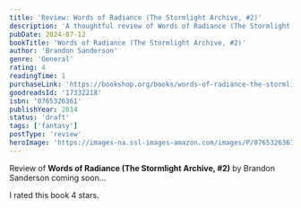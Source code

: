 ```yaml
---
title: 'Review: Words of Radiance (The Stormlight Archive, #2)'
description: 'A thoughtful review of Words of Radiance (The Stormlight Archive, #2) by Brandon Sanderson'
pubDate: 2024-07-12
bookTitle: 'Words of Radiance (The Stormlight Archive, #2)'
author: 'Brandon Sanderson'
genre: 'General'
rating: 4
readingTime: 1
purchaseLink: 'https://bookshop.org/books/words-of-radiance-the-stormlight-archive-2/9780765326362'
goodreadsId: '17332218'
isbn: '0765326361'
publishYear: 2014
status: 'draft'
tags: ['fantasy']
postType: 'review'
heroImage: 'https://images-na.ssl-images-amazon.com/images/P/0765326361.01.L.jpg'
---
```


Review of **Words of Radiance (The Stormlight Archive, #2)** by Brandon Sanderson coming soon...

I rated this book 4 stars.